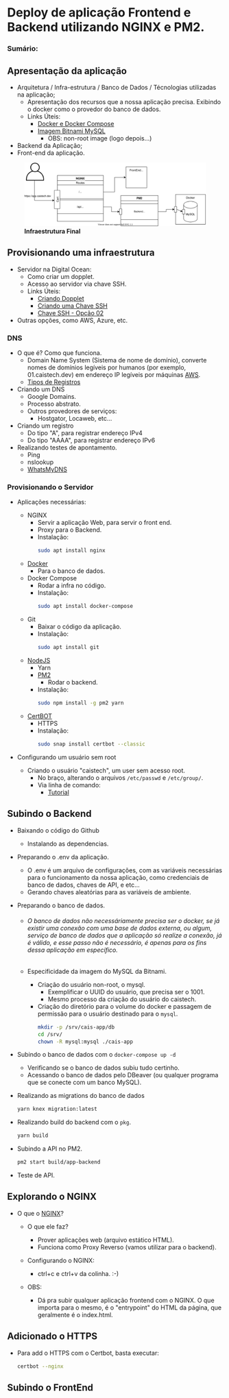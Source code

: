 # Deploy de aplicação Frontend e Backend utilizando NGINX e PM2.

### Sumário:

<!-- Apresentando o que iremos subir -->

## **Apresentação da aplicação**

- Arquitetura / Infra-estrutura / Banco de Dados / Técnologias utilizadas na aplicação;
  - Apresentação dos recursos que a nossa aplicação precisa. Exibindo o docker como o provedor do banco de dados.
  - Links Úteis:
    - [Docker e Docker Compose](https://blog.rocketseat.com.br/introducao-ao-docker-criando-um-servidor-web-com-node-js-e-subindo-para-o-container/)
    - [Imagem Bitnami MySQL](https://github.com/bitnami/bitnami-docker-mysql)
      - OBS: non-root image (logo depois...)
- Backend da Aplicação;
- Front-end da aplicação.

<!-- Providenciando um servidor -->

<figure class="image">
  <img src="./assets/infra-final.svg" alt="{{ include.description }}">
  <figcaption><b>Infraestrutura Final</b></figcaption>
</figure>

## **Provisionando uma infraestrutura**

- Servidor na Digital Ocean:
  - Como criar um dopplet.
  - Acesso ao servidor via chave SSH.
  - Links Úteis:
    - [Criando Dopplet](https://www.digitaloceanbr.com.br/como-criar-droplet-digitalocean.html)
    - [Criando uma Chave SSH](https://www.digitalocean.com/community/tutorials/como-configurar-chaves-ssh-no-ubuntu-18-04-pt)
    - [Chave SSH - Opção 02](https://www.digitalocean.com/community/tutorials/how-to-configure-ssh-key-based-authentication-on-a-linux-server-pt)
- Outras opções, como AWS, Azure, etc.

<!-- Configurações Externas necessárias - DNS -->

### **DNS**

- O que é? Como que funciona.
  - Domain Name System (Sistema de nome de domínio), converte nomes de domínios legíveis por humanos (por exemplo, 01.caistech.dev) em endereço IP legíveis por máquinas [AWS](https://aws.amazon.com/pt/route53/what-is-dns/).
  - [Tipos de Registros](https://www.dialhost.com.br/ajuda/o-que-sao-tipos-de-registro/)
- Criando um DNS
  - Google Domains.
  - Processo abstrato.
  - Outros provedores de serviços:
    - Hostgator, Locaweb, etc...
- Criando um registro
  - Do tipo "A", para registrar endereço IPv4
  - Do tipo "AAAA", para registrar endereço IPv6
- Realizando testes de apontamento.
  - Ping
  - nslookup
  - [WhatsMyDNS](https://www.whatsmydns.net/)

<!-- Com DNS e servidor OK, agora é configurar a aplicação -->

### **Provisionando o Servidor**

- Aplicações necessárias:

  - NGINX
    - Servir a aplicação Web, para servir o front end.
    - Proxy para o Backend.
    - Instalação:
      ```bash
      sudo apt install nginx
      ```
  - [Docker](https://www.digitalocean.com/community/tutorials/how-to-install-and-use-docker-on-ubuntu-20-04-pt)
    - Para o banco de dados.
  - Docker Compose
    - Rodar a infra no código.
    - Instalação:
      ```bash
      sudo apt install docker-compose
      ```
  - Git
    - Baixar o código da aplicação.
    - Instalação:
      ```bash
      sudo apt install git
      ```
  - [NodeJS](https://nodejs.org/en/download/package-manager/)
    - Yarn
    - [PM2](https://pm2.keymetrics.io/)
      - Rodar o backend.
    - Instalação:
      ```bash
      sudo npm install -g pm2 yarn
      ```
  - [CertBOT](https://certbot.eff.org/lets-encrypt/ubuntufocal-nginx)
    - HTTPS
    - Instalação:
      ```bash
      sudo snap install certbot --classic
      ```

- Configurando um usuário sem root

  - Criando o usuário "caistech", um user sem acesso root.
    - No braço, alterando o arquivos `/etc/passwd` e `/etc/group/`.
    - Via linha de comando:
      - [Tutorial](https://marquesfernandes.com/desenvolvimento/como-criar-um-usuario-sudo-no-linux-debian-ubuntu/)

## **Subindo o Backend**

- Baixando o código do Github

  - Instalando as dependencias.

- Preparando o .env da aplicação.

  - O .env é um arquivo de configurações, com as variáveis necessárias para o funcionamento da nossa aplicação, como credenciais de banco de dados, chaves de API, e etc...
  - Gerando chaves aleatórias para as variáveis de ambiente.

- Preparando o banco de dados.

  - ###### O banco de dados não necessáriamente precisa ser o docker, se já existir uma conexão com uma base de dados externa, ou algum, serviço de banco de dados que a aplicação só realize a conexão, já é válido, e esse passo não é necessário, é apenas para os fins dessa aplicação em específico.

  - Especificidade da imagem do MySQL da Bitnami.
    - Criação do usuário non-root, o mysql.
      - Exemplificar o UUID do usuário, que precisa ser o 1001.
      - Mesmo processo da criação do usuário do caistech.
    - Criação do diretório para o volume do docker e passagem de permissão para o usuário destinado para o `mysql`.
      ```bash
      mkdir -p /srv/cais-app/db
      cd /srv/
      chown -R mysql:mysql ./cais-app
      ```

- Subindo o banco de dados com o `docker-compose up -d`

  - Verificando se o banco de dados subiu tudo certinho.
  - Acessando o banco de dados pelo DBeaver (ou qualquer programa que se conecte com um banco MySQL).

- Realizando as migrations do banco de dados

  ```bash
  yarn knex migration:latest
  ```

- Realizando build do backend com o `pkg`.

  ```bash
  yarn build
  ```

- Subindo a API no PM2.

  ```bash
  pm2 start build/app-backend
  ```

- Teste de API.

## Explorando o NGINX

- O que o [NGINX](https://rockcontent.com/br/blog/nginx/)?

  - O que ele faz?

    - Prover aplicações web (arquivo estático HTML).
    - Funciona como Proxy Reverso (vamos utilizar para o backend).

  - Configurando o NGINX:

    - ctrl+c e ctrl+v da colinha. :-)

  - OBS:
    - Dá pra subir qualquer aplicação frontend com o NGINX. O que importa para o mesmo, é o "entrypoint" do HTML da página, que geralmente é o index.html.

## Adicionado o HTTPS

- Para add o HTTPS com o Certbot, basta executar:
  ```bash
  certbot --nginx
  ```

## Subindo o FrontEnd
